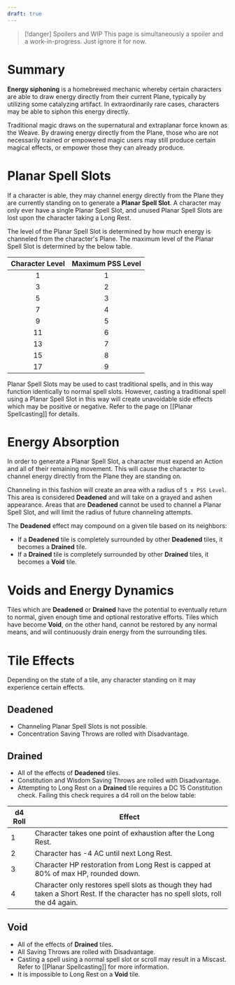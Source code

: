 ```yaml
---
draft: true
---
```


> [!danger] Spoilers and WIP
> This page is simultaneously a spoiler and a work-in-progress. Just ignore it for now.
# Summary
**Energy siphoning** is a homebrewed mechanic whereby certain characters are able to draw energy directly from their current Plane, typically by utilizing some catalyzing artifact. In extraordinarily rare cases, characters may be able to siphon this energy directly.

Traditional magic draws on the supernatural and extraplanar force known as the Weave. By drawing energy directly from the Plane, those who are not necessarily trained or empowered magic users may still produce certain magical effects, or empower those they can already produce. 
# Planar Spell Slots
If a character is able, they may channel energy directly from the Plane they are currently standing on to generate a **Planar Spell Slot**. A character may only ever have a single Planar Spell Slot, and unused Planar Spell Slots are lost upon the character taking a Long Rest. 

The level of the Planar Spell Slot is determined by how much energy is channeled from the character's Plane. The maximum level of the Planar Spell Slot is determined by the below table. 

| **Character Level** | **Maximum PSS Level** |
| :-----------------: | :-------------------: |
|          1          |           1           |
|          3          |           2           |
|          5          |           3           |
|          7          |           4           |
|          9          |           5           |
|         11          |           6           |
|         13          |           7           |
|         15          |           8           |
|         17          |           9           |
Planar Spell Slots may be used to cast traditional spells, and in this way function identically to normal spell slots. However, casting a traditional spell using a Planar Spell Slot in this way will create unavoidable side effects which may be positive or negative. Refer to the page on [[Planar Spellcasting]] for details.
# Energy Absorption
In order to generate a Planar Spell Slot, a character must expend an Action and all of their remaining movement. This will cause the character to channel energy directly from the Plane they are standing on. 

Channeling in this fashion will create an area with a radius of `5 x PSS Level`. This area is considered **Deadened** and will take on a grayed and ashen appearance. Areas that are **Deadened** cannot be used to channel a Planar Spell Slot, and will limit the radius of future channeling attempts. 

The **Deadened** effect may compound on a given tile based on its neighbors:
- If a **Deadened** tile is completely surrounded by other **Deadened** tiles, it becomes a **Drained** tile. 
- If a **Drained** tile is completely surrounded by other **Drained** tiles, it becomes a **Void** tile. 
# Voids and Energy Dynamics
Tiles which are **Deadened** or **Drained** have the potential to eventually return to normal, given enough time and optional restorative efforts. Tiles which have become **Void**, on the other hand, cannot be restored by any normal means, and will continuously drain energy from the surrounding tiles. 
# Tile Effects
Depending on the state of a tile, any character standing on it may experience certain effects.
## Deadened
- Channeling Planar Spell Slots is not possible. 
- Concentration Saving Throws are rolled with Disadvantage.
## Drained
- All of the effects of **Deadened** tiles.
- Constitution and Wisdom Saving Throws are rolled with Disadvantage.
- Attempting to Long Rest on a **Drained** tile requires a DC 15 Constitution check. Failing this check requires a d4 roll on the below table:

| **d4 Roll** | **Effect**                                                                                                                         |
| ----------- | ---------------------------------------------------------------------------------------------------------------------------------- |
| 1           | Character takes one point of exhaustion after the Long Rest.                                                                       |
| 2           | Character has -4 AC until next Long Rest.                                                                                          |
| 3           | Character HP restoration from Long Rest is capped at 80% of max HP, rounded down.                                                  |
| 4           | Character only restores spell slots as though they had taken a Short Rest. If the character has no spell slots, roll the d4 again. |
## Void
- All of the effects of **Drained** tiles.
- All Saving Throws are rolled with Disadvantage. 
- Casting a spell using a normal spell slot or scroll may result in a Miscast. Refer to [[Planar Spellcasting]] for more information.
- It is impossible to Long Rest on a **Void** tile.


